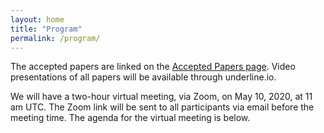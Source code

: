```yaml
---
layout: home
title: "Program"
permalink: /program/
---
```


The accepted papers are linked on the [Accepted Papers page](../accepted). Video presentations of all papers will be available through underline.io.

We will have a two-hour virtual meeting, via Zoom, on May 10, 2020, at 11 am UTC.
The Zoom link will be sent to all participants via email before the meeting time.
The agenda for the virtual meeting is below.





